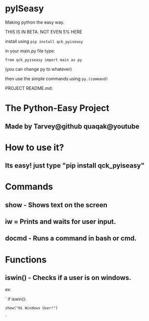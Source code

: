 # pyISeasy
Making python the easy way.


THIS IS IN BETA. NOT EVEN 5% HERE

install using `pip install qck_pyiseasy`

in your main.py file type:

`from qck_pyiseasy import main as py`

(you can change py to whatever)

then use the simple commands using `py.(command)`

PROJECT README.md:

# The Python-Easy Project
## Made by Tarvey@github quaqak@youtube

# How to use it?
## Its easy! just type "pip install qck_pyiseasy"

# Commands
## show - Shows text on the screen
## iw = Prints and waits for user input.
## docmd - Runs a command in bash or cmd.

# Functions
## iswin() - Checks if a user is on windows.
ex:

`
if iswin():

    show("Hi Windows User!")
`
